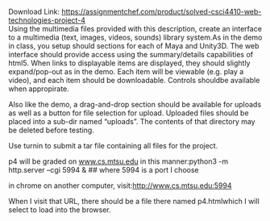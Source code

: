 Download Link: https://assignmentchef.com/product/solved-csci4410-web-technologies-project-4
<br>
Using the multimedia files provided with this description, create an interface to a multimedia (text, images, videos, sounds) library system.As in the demo in class, you setup should sections for each of Maya and Unity3D. The web interface should provide access using the summary/details capabilities of html5. When links to displayable items are displayed, they should slightly expand/pop-out as in the demo. Each item will be viewable (e.g. play a video), and each item should be downloadable. Controls shouldbe available when appropirate.

Also like the demo, a drag-and-drop section should be available for uploads as well as a button for file selection for upload. Uploaded files should be placed into a sub-dir named “uploads”. The contents of that directory may be deleted before testing.

Use turnin to submit a tar file containing all files for the project.

p4 will be graded on www.cs.mtsu.edu in this manner:python3 -m http.server –cgi 5994 &amp; ## where 5994 is a port I choose

in chrome on another computer, visit:http://www.cs.mtsu.edu:5994

When I visit that URL, there should be a file there named p4.htmlwhich I will select to load into the browser.